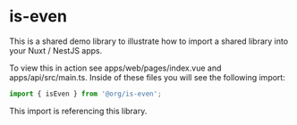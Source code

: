 # is-even

This is a shared demo library to illustrate how to import a shared library into your Nuxt / NestJS apps.

To view this in action see apps/web/pages/index.vue and apps/api/src/main.ts. Inside of these files you will see the following import:

```ts
import { isEven } from '@org/is-even';
```

This import is referencing this library.
